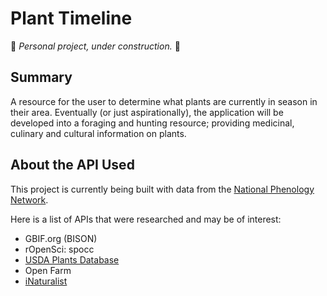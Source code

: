 # Plant Timeline
:construction: *Personal project, under construction.* :construction:

## Summary
A resource for the user to determine what plants are currently in season in their area. Eventually (or just aspirationally), the application will be developed into a foraging and hunting resource; providing medicinal, culinary and cultural information on plants.

## About the API Used
This project is currently being built with data from the [National Phenology Network](http://www.usanpn.org/).

Here is a list of APIs that were researched and may be of interest:
- GBIF.org (BISON)
- rOpenSci: spocc
- [USDA Plants Database](https://github.com/USDA/USDA-APIs/issues/7#issuecomment-557136892)
- Open Farm
- [iNaturalist](https://www.inaturalist.org/pages/api+reference#get-observations-id)